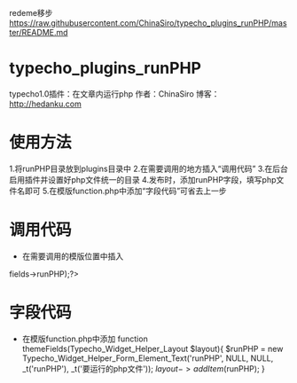 redeme移步 https://raw.githubusercontent.com/ChinaSiro/typecho_plugins_runPHP/master/README.md 
# typecho_plugins_runPHP
typecho1.0插件：在文章内运行php
作者：ChinaSiro
博客：http://hedanku.com

# 使用方法
1.将runPHP目录放到plugins目录中
2.在需要调用的地方插入“调用代码”
3.在后台启用插件并设置好php文件统一的目录
4.发布时，添加runPHP字段，填写php文件名即可
5.在模版function.php中添加“字段代码”可省去上一步

# 调用代码
- 在需要调用的模版位置中插入
<?php runPHP_Plugin::run($this->fields->runPHP);?>

# 字段代码
- 在模版function.php中添加
function themeFields(Typecho_Widget_Helper_Layout $layout){
    $runPHP = new Typecho_Widget_Helper_Form_Element_Text('runPHP', NULL, NULL, _t('runPHP'), _t('要运行的php文件'));
    $layout->addItem($runPHP);
}
